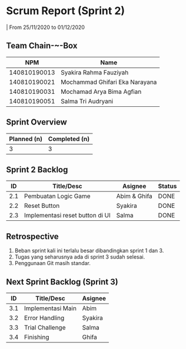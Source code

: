 # Scrum Report (Sprint 2)
| From 25/11/2020 to 01/12/2020

## Team Chain-~-Box
| NPM           | Name                            |
| ------------- |-------------------------------- |
| 140810190013  | Syakira Rahma Fauziyah          |
| 140810190021  | Mochammad Ghifari Eka Narayana  |
| 140810190031  | Mochamad Arya Bima Agfian       |
| 140810190051  | Salma Tri Audryani              |

## Sprint Overview
| Planned (n)   | Completed (n) |
| ------------- |-------------- |
| 3             | 3             |

## Sprint 2 Backlog

| ID  | Title/Desc | Asignee | Status |
| --- | ---------- | ------- | ------ |
| 2.1 | Pembuatan Logic Game | Abim & Ghifa | DONE |
| 2.2 | Reset Button | Syakira | DONE |
| 2.3 | Implementasi reset button di UI | Salma | DONE |

## Retrospective 

1. Beban sprint kali ini terlalu besar dibandingkan sprint 1 dan 3. 
2. Tugas yang seharusnya ada di sprint 3 sudah selesai. 
3. Penggunaan Git masih standar. 

## Next Sprint Backlog (Sprint 3)
| ID  | Title/Desc | Asignee | 
| --- | ---------- | ------- | 
| 3.1 | Implementasi Main | Abim | 
| 3.2 | Error Handling | Syakira | 
| 3.3 | Trial Challenge | Salma | 
| 3.4 | Finishing | Ghifa | 